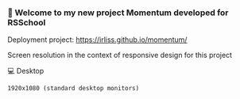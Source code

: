 ### 🚀 Welcome to my new project Momentum developed for RSSchool

Deployment project: https://irliss.github.io/momentum/

Screen resolution in the context of responsive design for this project

💻 Desktop

    1920x1080 (standard desktop monitors)
